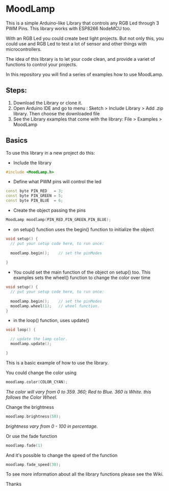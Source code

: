 # MoodLamp
This is a simple Arduino-like Library that controls any RGB Led through 3 PWM Pins.
This library works with ESP8266 NodeMCU too.

With an RGB Led you could create best light projects. But not only this, you could use and RGB Led to test a lot of sensor and other things with microcontrollers.

The idea of this library is to let your code clean, and provide a variet of functions to control your projects.

In this repository you will find a series of examples how to use MoodLamp.

## Steps:

1. Download the Library or clone it.
2. Open Arduino IDE and go to menu : Sketch > Include Library > Add .zip library. Then choose the downloaded file
3. See the Library examples that come with the library: File > Examples > MoodLamp


## Basics

To use this library in a new project do this:

- Include the library

``` c++
#include <MoodLamp.h>

```

- Define what PWM pins will control the led
``` c++
const byte PIN_RED   = 3;
const byte PIN_GREEN = 5;
const byte PIN_BLUE  = 6;
```

- Create the object passing the pins
``` c++
MoodLamp moodlamp(PIN_RED,PIN_GREEN,PIN_BLUE);
```

- on setup() function uses the begin() function to initialize the object
``` c++
void setup() {
  // put your setup code here, to run once:
  
  moodlamp.begin();    // set the pinModes
  
}
```

- You could set the main function of the object on setup() too. This examples sets the wheel() function to change the color over time

``` c++
void setup() {
  // put your setup code here, to run once:
  
  moodlamp.begin();    // set the pinModes
  moodlamp.wheel(1);   // wheel function. 
}
 ```

- in the loop() function, uses update() 

``` c++
void loop() {

  // update the lamp color.
  moodlamp.update();    

}
```

This is a basic example of how to use the library.

You could change the color using 

``` c++
moodlamp.color(COLOR_CYAN);
```
*The color will vary from 0  to 359. 360; Red to Blue. 360 is White. this follows the Color Wheel.*



Change the brightness

``` c++
moodlamp.brightness(50);
```

*brightness vary from 0 - 100 in percentage.*



Or use the fade function

``` c++
moodlamp.fade(1)
```

And it's possible to change the speed of the function

``` c++
moodlamp.fade_speed(30);
```

To see more information about all the library functions please see the Wiki.

Thanks
 

